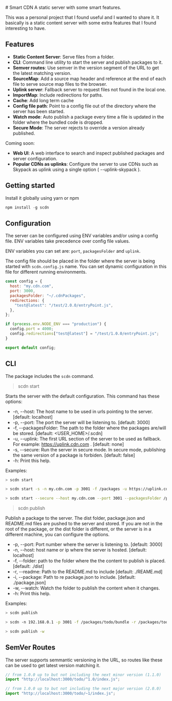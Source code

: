 # Smart CDN
A static server with some smart features.

This was a personal project that I found useful and I wanted to share it. It basically is a static content server with some extra features that I found interesting to have.

## Features

- **Static Content Server**: Serve files from a folder.
- **CLI**: Command line utility to start the server and publish packages to it.
- **Semver routes**: Use semver in the version segment of the URL to get the latest matching version.
- **SourceMap**: Add a source map header and reference at the end of each file to serve source map files to the browser.
- **Uplink server**: Fallback server to request files not found in the local one.
- **ImportMap**: Include redirections for paths.
- **Cache**: Add long term cache
- **Config file path**: Point to a config file out of the directory where the server has been started.
- **Watch mode**: Auto publish a package every time a file is updated in the folder where the bundled code is dropped.
- **Secure Mode**: The server rejects to override a version already published.

Coming soon:

- **Web UI**: A web interface to search and inspect published packages and server configuration.
- **Popular CDNs as uplinks**: Configure the server to use CDNs such as Skypack as uplink using a single option ( --uplink-skypack ).

## Getting started

Install it globally using yarn or npm

```js
npm install -g scdn
```

## Configuration

The server can be configured using ENV variables and/or using a config file. ENV variables take precedence over config file values.

ENV variables you can set are: `port`, `packagesFolder` and `uplink`.

The config file should be placed in the folder where the server is being started with `scdn.config.js` name. You can set dynamic configuration in this file for different running environments.

```js
const config = {
  host: "my.cdn.com",
  port: 3000,
  packagesFolder: "~/.cdnPackages",
  redirections: {
    "test@latest": "/test/2.0.0/entryPoint.js",
  },
};

if (process.env.NODE_ENV === "production") {
  config.port = 4000;
  config.redirections["test@latest"] = "/test/1.0.0/entryPoint.js";
}

export default config;
```

## CLI

The package includes the `scdn` command.

> scdn start

Starts the server with the default configuration. This command has these options:

- -n, --host: The host name to be used in urls pointing to the server. [default: localhost]
- -p, --port: The port the server will be listening to. [default: 3000]
- -f, --packagesFolder: The path to the folder where the packages are/will be stored. [default: <USER_HOME>/.scdn]
- -u, --uplink: The first URL section of the server to be used as fallback. For example: https://uplink.cdn.com . [default: none]
- -s, --secure: Run the server in secure mode. In secure mode, publishing the same version of a package is forbiden. [default: false]
- -h: Print this help.

Examples:

```bash
> scdn start

> scdn start -s -n my.cdn.com -p 3001 -f /packages -u https://uplink.cdn.com

> scdn start --secure --host my.cdn.com --port 3001 --packagesFolder /packages --uplink https://uplink.cdn.com
```

> scdn publish

Publish a package to the server. The dist folder, package.json and README.md files are pushed to the server and stored. If you are not in the root of the package, or the dist folder is different, or the server is in a different machine, you can configure the options.

- -p, --port: Port number where the server is listening to. [default: 3000]
- -n, --host: host name or ip where the server is hosted. [default: localhost]
- -f, --folder: path to the folder where the the content to publish is placed. [default: ./dist]
- -r, --readme: Path to the README.md to include [default: ./REAME.md]
- -i, --package: Path to re package.json to include. [default: ./package.json]
- -w, --watch: Watch the folder to publish the content when it changes.
- -h: Print this help.

Examples:

```bash
> scdn publish

> scdn -n 192.168.0.1 -p 3001 -f /packages/todo/bundle -r /packages/todo/README.md -i /pacakges/todo/package.json

> scdn publish -w
```

## SemVer Routes

The server supports semmantic versioning in the URL, so routes like these can be used to get latest version matching it.

```js
// from 1.0.0 up to but not including the next minor version (1.1.0)
import "http://localhost:3000/todo/^1.0/index.js";

// from 1.0.0 up to but not including the next major version (2.0.0)
import "http://localhost:3000/todo/~1/index.js";
```
